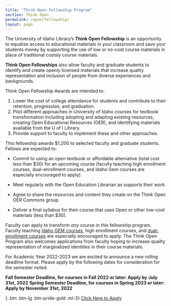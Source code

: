 ```yaml
---
title: "Think Open Fellowship Program"
section: Think Open
permalink: /open/fellowship/
layout: page
--- 
```


The University of Idaho Library’s **Think Open Fellowship** is an opportunity to equalize access to educational materials in your classroom and save your students money by supporting the use of low or no-cost course materials in place of traditional costsly course materials. 

**Think Open Fellowships** also allow faculty and graduate students to identify and create openly licensed materials that increase quality representation and inclusion of people from diverse experiences and backgrounds.  

Think Open Fellowship Awards are intended to:

1. Lower the cost of college attendance for students and contribute to their retention, progression, and graduation.
2. Pilot different approaches in University of Idaho courses for textbook transformation including adopting and adapting existing resources, creating Open Educational Resources (OER), and identifying materials available from the U of I Library.
3. Provide support to faculty to implement these and other approaches.

This fellowship awards $1,200 to selected faculty and graduate students. Fellows are expected to:

* Commit to using an open textbook or affordable alternative (total cost less than $30) for an upcoming course (faculty teaching high enrollment courses, dual-enrollment courses, and Idaho Gem courses are especially encouraged to apply).

* Meet regularly with the Open Education Librarian as supports their work.

* Agree to share the resources and content they create on the Think Open OER Commons group.

* Deliver a final syllabus for their course that uses Open or other low-cost materials (less than $30).

Faculty can apply to transform _any_ course in this fellowship program. Faculty teaching [Idaho GEM courses](http://coursetransfer.idaho.gov/GEMsearch.aspx), high enrollment courses, and [dual-enrollment courses](https://dualcredit.uidaho.edu/) are especially encouraged to apply. The Think Open Program also welcomes applications from faculty hoping to increase quailty representation of marginalized identities in their course materials.

For Academic Year 2022-2023 we are excited to announce a new rolling deadline format. Please apply by the following dates for consideration for the semester noted:

**Fall Semester Deadline, for courses in Fall 2022 or later: Apply by July 31st, 2022**
**Spring Semester Deadline, for courses in Spring 2023 or later: Apply by November 31st, 2022**

{:.btn .btn-lg .btn-pride-gold .ml-3}
[Click Here to Apply](https://uidaho.co1.qualtrics.com/jfe/form/SV_3juylnsYytDntNY)
